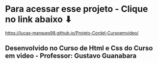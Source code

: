 # Para acessar esse projeto - Clique no link abaixo ⬇ 

https://lucas-marques98.github.io/Projeto-Cordel-Cursoemvideo/

## Desenvolvido no Curso de Html e Css do Curso em video - Professor: Gustavo Guanabara
